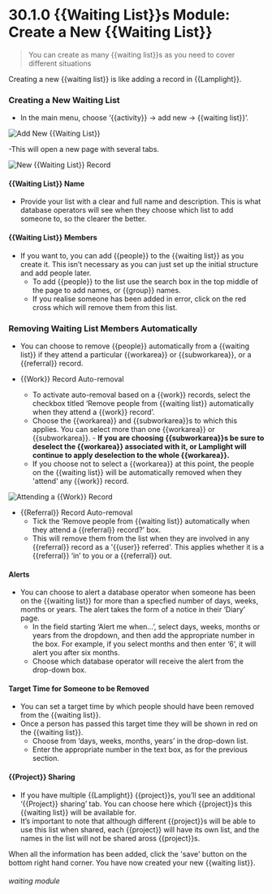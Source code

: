 # 30.1.0 {{Waiting List}}s Module: Create a New {{Waiting List}}

> You can create as many {{waiting list}}s as you need to cover different situations



Creating a new {{waiting list}} is like adding a record in {{Lamplight}}.

### Creating a New Waiting List

- In the main menu, choose ‘{{activity}} -> add new -> {{waiting list}}’. 

![Add New {{Waiting List}}](30.1.0a.png)

 -This will open a new page with several tabs. 

![New {{Waiting List}} Record](30.1.0b.png)

#### {{Waiting List}} Name
  
- Provide your list with a clear and full name and description. This is what database operators will see when they choose which list to add someone to, so the clearer the better.
   
#### {{Waiting List}} Members
   
- If you want to, you can add {{people}} to the {{waiting list}} as you create it. This isn’t necessary as you can just set up the initial structure and add people later.
   - To add {{people}} to the list use the search box in the top middle of the page to add names, or {{group}} names.
   - If you realise someone has been added in error, click on the red cross which will remove them from this list. 

### Removing Waiting List Members Automatically
   
- You can choose to remove {{people}} automatically from a {{waiting list}} if they attend a particular {{workarea}} or {{subworkarea}}, or a {{referral}} record.  

- {{Work}} Record Auto-removal
   - To activate auto-removal based on a {{work}} records, select the checkbox titled ‘Remove people from {{waiting list}} automatically when they attend a {{work}} record’. 
   - Choose the {{workarea}} and {{subworkarea}}s to which this applies. You can select more than one {{workarea}} or {{subworkarea}}.    - **If you are choosing {{subworkarea}}s be sure to deselect the {{workarea}} associated with it, or Lamplight will continue to apply deselection to the whole {{workarea}}.**
   - If you choose not to select a {{workarea}} at this point, the people on the {{waiting list}} will be automatically removed when they 'attend’ any {{work}} record.  

![Attending a {{Work}} Record](30.1.0a.png)

- {{Referral}} Record Auto-removal
   - Tick the ‘Remove people from {{waiting list}} automatically when they attend a {{referral}} record?’ box. 
   - This will remove them from the list when they are involved in any {{referral}} record as a '{{user}} referred'. This applies whether it is a {{referral}} ‘in’ to you or a {{referral}} out. 

#### Alerts
   
- You can choose to alert a database operator when someone has been on the {{waiting list}} for more than a specfied number of days, weeks, months or years. The alert takes the form of a notice in their ‘Diary’ page.
   - In the field starting ‘Alert me when…’, select days, weeks, months or years from the dropdown, and then add the appropriate number in the box. For example, if you select months and then enter ‘6’, it will alert you after six months.
   - Choose which database operator will receive the alert from the drop-down box.

#### Target Time for Someone to be Removed
- You can set a target time by which people should have been removed from the {{waiting list}}. 
- Once a person has passed this target time they will be shown in red on the {{waiting list}}. 
   - Choose from ‘days, weeks, months, years’ in the drop-down list.
   - Enter the appropriate number in the text box, as for the previous section.
 
#### {{Project}} Sharing
 
- If you have multiple {{Lamplight}} {{project}}s, you’ll see an additional ‘{{Project}} sharing’ tab. You can choose here which {{project}}s this {{waiting list}} will be available for. 
- It’s important to note that although different {{project}}s will be able to use this list when shared, each {{project}} will have its own list, and the names in the list will not be shared aross {{project}}s.
   
   
When all the information has been added, click the 'save' button on the bottom right hand corner. You have now created your new {{waiting list}}.


###### waiting module

